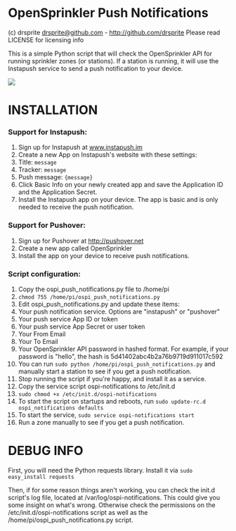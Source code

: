 OpenSprinkler Push Notifications
=============

(c) drsprite <drsprite@github.com> - http://github.com/drsprite
Please read LICENSE for licensing info

This is a simple Python script that will check the OpenSprinkler API
for running sprinkler zones (or stations). If a station is running, it
will use the Instapush service to send a push notification to your
device. 

<img src="http://i.imgur.com/ho8C1qtl.png">

# INSTALLATION

### Support for Instapush:
1. Sign up for Instapush at www.instapush.im
2. Create a new App on Instapush's website with these settings:
  1. Title: `message`
  2. Tracker: `message`
  3. Push message: `{message}`
3. Click Basic Info on your newly created app and save the Application ID and the Application Secret.
4. Install the Instapush app on your device. The app is basic and is only needed to receive the push notification. 

### Support for Pushover:
1. Sign up for Pushover at http://pushover.net
2. Create a new app called OpenSprinkler
3. Install the app on your device to receive push notifications. 

### Script configuration:
1. Copy the ospi_push_notifications.py file to /home/pi
2. `chmod 755 /home/pi/ospi_push_notifications.py`
3. Edit ospi_push_notifications.py and update these items:
  1. Your push notification service. Options are "instapush" or "pushover"
  2. Your push service App ID or token
  3. Your push service App Secret or user token
  4. Your From Email
  5. Your To Email
  6. Your OpenSprinkler API password in hashed format. For example, if your password is "hello", the hash is 5d41402abc4b2a76b9719d911017c592
4. You can run `sudo python /home/pi/ospi_push_notifications.py` and manually start a station to see if you get a push notification. 
5. Stop running the script if you're happy, and install it as a service.
6. Copy the service script ospi-notifications to /etc/init.d
7. `sudo chmod +x /etc/init.d/ospi-notifications`
8. To start the script on startups and reboots, run `sudo update-rc.d ospi_notifications defaults`
9. To start the service, `sudo service ospi-notifications start`
10. Run a zone manually to see if you get a push notification. 
	
# DEBUG INFO

First, you will need the Python requests library. Install it via `sudo easy_install requests`

Then, if for some reason things aren't working, you can check the init.d script's log file,
located at /var/log/ospi-notifications. This could give you some insight on what's wrong. 
Otherwise check the permissions on the /etc/init.d/ospi-notifications script as well as
the /home/pi/ospi_push_notifications.py script. 

